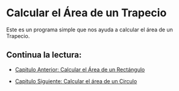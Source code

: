 # Calcular el Área de un Trapecio
Este es un programa simple que nos ayuda a calcular el área de un Trapecio.


## Continua la lectura:
- [Capitulo Anterior: Calcular el Área de un Rectángulo](./../07_Area-Rectangulo)                                                                 

- [Capitulo Siguiente: Calcular el área de un Circulo](./../09_Area-Circulo)